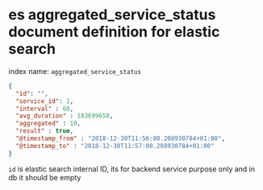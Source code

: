 # es aggregated_service_status document definition for elastic search

index name: `aggregated_service_status`

```json
{
  "id": "",
  "service_id": 1,
  "interval" : 60,
  "avg_duration" : 183699658,
  "aggregated" : 10,
  "result" : true,
  "@timestamp_from" : "2018-12-30T11:56:00.208930784+01:00",
  "@timestamp_to" : "2018-12-30T11:57:00.208930784+01:00"
}
```

`id` is elastic search internal ID, its for backend service purpose only and in db it should be empty
